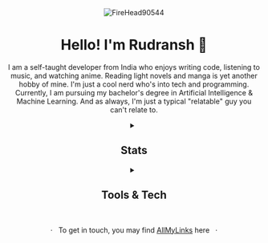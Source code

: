 <div align="center">
  <img src="https://komarev.com/ghpvc/?username=FireHead90544&style=for-the-badge&color=2f81f7" alt="FireHead90544" />
  <h1>Hello! I'm Rudransh 👋</h1>
  <p>I am a self-taught developer from India who enjoys writing code, listening to music, and watching anime. Reading light novels and manga is yet another hobby of mine. I'm just a cool nerd who's into tech and programming. Currently, I am pursuing my bachelor's degree in Artificial Intelligence & Machine Learning. And as always, I'm just a typical "relatable" guy you can't relate to.</p>
</div>

<div align="center">
  <details>
    <summary><h2>Stats</h2></summary>
    <img src="https://github-readme-stats.vercel.app/api?username=FireHead90544&show_icons=true&theme=radical" alt="Stats">
    <img src="https://github-readme-streak-stats.herokuapp.com/?user=FireHead90544&theme=radical&exclude_days=sun" alt="Streak">
    <img src="https://github-readme-stats.vercel.app/api/top-langs/?username=FireHead90544&layout=donut&show_icons=true&theme=radical" alt="Languages">
    <img src="https://github-profile-trophy.vercel.app/?username=FireHead90544&row=2&column=3&theme=radical" alt="Languages">
  </details>
</div>

<div align="center">
  <details>
    <summary><h2>Tools & Tech</h2></summary>
    <h4>Languages</h4>
    <img src="https://img.shields.io/badge/-Python-f6d747?style=for-the-badge">
    <img src="https://img.shields.io/badge/-C-f6d747?style=for-the-badge">
    <img src="https://img.shields.io/badge/-C%23-f6d747?style=for-the-badge">
    <br>
    <img src="https://img.shields.io/badge/-HTML5-f6d747?style=for-the-badge">
    <img src="https://img.shields.io/badge/-CSS3-f6d747?style=for-the-badge">
    <img src="https://img.shields.io/badge/-JavaScript-f6d747?style=for-the-badge">
    <br>
    <img src="https://img.shields.io/badge/-TypeScript-f6d747?style=for-the-badge">
    <h4>Libraries & Frameworks</h4>
    <img src="https://img.shields.io/badge/-django-e34c26?style=for-the-badge">
    <img src="https://img.shields.io/badge/-Flask-e34c26?style=for-the-badge">
    <img src="https://img.shields.io/badge/-FastAPI-e34c26?style=for-the-badge">
    <img src="https://img.shields.io/badge/-BeautifulSoup-e34c26?style=for-the-badge">
    <br>
    <img src="https://img.shields.io/badge/-discord.py-e34c26?style=for-the-badge">
    <img src="https://img.shields.io/badge/-QT Framework-e34c26?style=for-the-badge">
    <br>
    <img src="https://img.shields.io/badge/-TailwindCSS-e34c26?style=for-the-badge">
    <img src="https://img.shields.io/badge/-Bootstrap-e34c26?style=for-the-badge">
    <img src="https://img.shields.io/badge/-React-e34c26?style=for-the-badge">
    <br>
    <img src="https://img.shields.io/badge/-NextJS-e34c26?style=for-the-badge">
    <img src="https://img.shields.io/badge/-Prisma-e34c26?style=for-the-badge">
    <br>
    <h4>Databases</h4>
    <img src="https://img.shields.io/badge/-PostgreSQL-8df7b5?style=for-the-badge">
    <img src="https://img.shields.io/badge/-MySQL-8df7b5?style=for-the-badge">
    <img src="https://img.shields.io/badge/-SQLite-8df7b5?style=for-the-badge">
    <h4>Deployment</h4>
    <img src="https://img.shields.io/badge/-nginx-563d7c?style=for-the-badge">
    <img src="https://img.shields.io/badge/-apache2-563d7c?style=for-the-badge">
    <img src="https://img.shields.io/badge/-Heroku-563d7c?style=for-the-badge">
    <br>
    <img src="https://img.shields.io/badge/-GitHub_Pages-563d7c?style=for-the-badge">
    <img src="https://img.shields.io/badge/-ubuntu-563d7c?style=for-the-badge">
    <h4>Version Control & Tools</h4>
    <img src="https://img.shields.io/badge/-Git-e4406f?style=for-the-badge">
    <img src="https://img.shields.io/badge/-GitHub-e4406f?style=for-the-badge">
    <img src="https://img.shields.io/badge/-Visual_Studio_Code-e4406f?style=for-the-badge">
    <br>
    <img src="https://img.shields.io/badge/-Discord-e4406f?style=for-the-badge">
    <img src="https://img.shields.io/badge/-Unity-e4406f?style=for-the-badge">
    <img src="https://img.shields.io/badge/-Canva-e4406f?style=for-the-badge">
  </details>
</div>

<div align="center">
  <br>
  <p>·   To get in touch, you may find <a href="https://rudra.is-a.dev/allmylinks/" target="_blank">AllMyLinks</a> here   ·</p>
</div>
